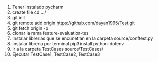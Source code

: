 1. Tener instalado pycharm
2. create file cd .../
2. git init
4. git remote add origin https://github.com/dayan1995/Test.git
5. git fetch origin -p
6. clonar la rama feature-evaluation-tes
7. Instalar librerias que se encunetran en la carpeta source/conftest.py
8. Instalar libreria por terminal pip3 install python-dotenv
9. Ir a la carpeta TestCases source/TestCases/
10. Ejecutar TestCase1, TestCase2, TestCase3

